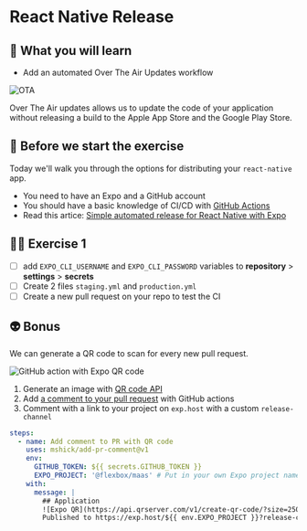 # React Native Release

## 📡 What you will learn

- Add an automated Over The Air Updates workflow

![OTA](https://raw.githubusercontent.com/flexbox/react-native-workshop/main/challenges/react-native-release/ota.jpg)

Over The Air updates allows us to update the code of your application without releasing a build to the Apple App Store and the Google Play Store.

## 👾 Before we start the exercise

Today we'll walk you through the options for distributing your `react-native` app.

- You need to have an Expo and a GitHub account
- You should have a basic knowledge of CI/CD with [GitHub Actions](https://github.com/features/actions)
- Read this artice: [Simple automated release for React Native with Expo](https://davidl.fr/blog/github-action-expo)

## 👨‍🚀 Exercise 1

- [ ] add `EXPO_CLI_USERNAME` and `EXPO_CLI_PASSWORD` variables to **repository** > **settings** > **secrets**
- [ ] Create 2 files `staging.yml` and `production.yml`
- [ ] Create a new pull request on your repo to test the CI

## 👽 Bonus

We can generate a QR code to scan for every new pull request.

![GitHub action with Expo QR code](https://raw.githubusercontent.com/flexbox/react-native-workshop/main/challenges/react-native-release/github-actions-qr-preview.png)

1. Generate an image with [QR code API](https://goqr.me/api/)
2. Add [a comment to your pull request](https://github.com/mshick/add-pr-comment) with GitHub actions
3. Comment with a link to your project on `exp.host` with a custom `release-channel`

```yml
steps:
  - name: Add comment to PR with QR code
    uses: mshick/add-pr-comment@v1
    env:
      GITHUB_TOKEN: ${{ secrets.GITHUB_TOKEN }}
      EXPO_PROJECT: '@flexbox/maas' # Put in your own Expo project name here
    with:
      message: |
        ## Application
        ![Expo QR](https://api.qrserver.com/v1/create-qr-code/?size=250x250&data=exp://exp.host/${{ env.EXPO_PROJECT }}?release-channel=pr${{ github.event.number }})
        Published to https://exp.host/${{ env.EXPO_PROJECT }}?release-channel=pr${{ github.event.number }}
```
